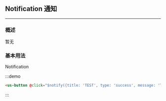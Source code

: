 ## Notification 通知
---
### 概述
暂无

### 基本用法

<div class="demo-display">
  <div class="layout">
  <!-- 外面两层 demo-display 和 layout 记得加上 -->
    <us-button @click="$notify({title: 'TEST', type: 'success', message: 'Test successfully.', duration: 0})">Notification</us-button>
  </div>
  <div class="code-display">

:::demo
```html
<us-button @click="$notify({title: 'TEST', type: 'success', message: 'Test successfully.', duration: 0})">Notification</us-button>
```
:::
  </div>
</div>